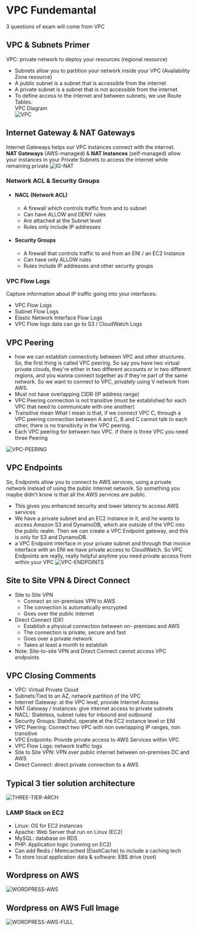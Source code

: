 # VPC Fundemantal
3 questions of exam will come from VPC
## VPC & Subnets Primer
VPC: private network to deploy your resources (regional resource)
* Subnets allow you to partition your network inside your VPC (Availability Zone resource)
* A public subnet is a subnet that is accessible from the internet
* A private subnet is a subnet that is not accessible from the internet
* To define access to the internet and between subnets, we use Route Tables.  
VPC Diagram  
![VPC](/images/VPC-DIAGRAM.PNG "VPC")


## Internet Gateway & NAT Gateways
Internet Gateways helps our VPC instances connect with the internet.  
**NAT Gateways** (AWS-managed) & **NAT Instances** (self-managed) allow your instances in your Private Subnets to access the internet while remaining private
![IG-NAT](/images/IG-NAT.PNG "IG-NAT")
### Network ACL & Security Groups
* #### NACL (Network ACL)
  * A firewall which controls traffic from and to subnet
  * Can have ALLOW and DENY rules
  * Are attached at the Subnet level
  * Rules only include IP addresses
* #### Security Groups
  * A firewall that controls traffic to and from an ENI / an EC2 Instance
  * Can have only ALLOW rules
  * Rules include IP addresses and other security groups
### VPC Flow Logs
Capture information about IP traffic going into your interfaces:
* VPC Flow Logs
* Subnet Flow Logs
* Elastic Network Interface Flow Logs
* VPC Flow logs data can go to S3 / CloudWatch Logs
## VPC Peering
* how we can establish connectivity between VPC and other structures. So, the first thing is called VPC peering. So say you have two virtual private clouds, they're either in two different accounts or in two different regions, and you wanna connect together as if they're part of the same network. So we want to connect to VPC, privately using V network from AWS.
* Must not have overlapping CIDR (IP address range)
* VPC Peering connection is not transitive (must be established for each VPC that need to communicate with one another)
* Transitive mean What I mean is that, if we connect VPC C, through a VPC peering connection between A and C, B and C cannot talk to each other, there is no transitivity in the VPC peering.
* Each VPC peering for between two VPC. if there is three VPC you need three Peering

![VPC-PEERING](/images/VPC-PEERING.PNG "VPC-PEERING")

## **VPC Endpoints**
So, Endpoints allow you to connect to AWS services, using a private network instead of using the public Internet network. So something you maybe didn't know is that all the AWS services are public.
* This gives you enhanced security and lower latency to access AWS services  
* We have a private subnet and an EC2 instance in it, and he wants to access Amazon S3 and DynamoDB, which are outside of the VPC into the public realm. Then we can create a VPC Endpoint gateway, and this is only for S3 and DynamoDB.
* a VPC Endpoint interface in your private subnet and through that invoice interface with an ENI we have private access to CloudWatch. So VPC Endpoints are really, really helpful anytime you need private access from within your VPC
![VPC-ENDPOINTS](/images/VPC-ENDPOINTS.PNG "VPC-ENDPOINTS")
## Site to Site VPN & Direct Connect
* Site to Site VPN
  * Connect an on-premises VPN to AWS
  * The connection is automatically encrypted
  * Goes over the public internet
* Direct Connect (DX)
  * Establish a physical connection between on- premises and AWS
  * The connection is private, secure and fast
  * Goes over a private network
  * Takes at least a month to establish
* Note: Site-to-site VPN and Direct Connect cannot access VPC endpoints 
## VPC Closing Comments
* VPC: Virtual Private Cloud
* Subnets:Tied to an AZ, network partition of the VPC
* Internet Gateway: at the VPC level, provide Internet Access
* NAT Gateway / Instances: give internet access to private subnets
* NACL: Stateless, subnet rules for inbound and outbound
* Security Groups: Stateful, operate at the EC2 instance level or ENI
* VPC Peering: Connect two VPC with non overlapping IP ranges, non transitive
* VPC Endpoints: Provide private access to AWS Services within VPC
* VPC Flow Logs: network traffic logs
* Site to Site VPN: VPN over public internet between on-premises DC and AWS
* Direct Connect: direct private connection to a AWS
## Typical 3 tier solution architecture
![THREE-TIER-ARCH](/images/THREE-TIER-ARCH.PNG "THREE-TIER-ARCH")
### LAMP Stack on EC2
* Linux: OS for EC2 instances
* Apache: Web Server that run on Linux (EC2)
* MySQL: database on RDS
* PHP: Application logic (running on EC2)
* Can add Redis / Memcached (ElastiCache) to include a caching tech
* To store local application data & software: EBS drive (root)
## Wordpress on AWS
![WORDPRESS-AWS](/images/WORDPRESS-AWS.PNG "WORDPRESS-AWS")
## Wordpress on AWS Full Image
![WORDPRESS-AWS-FULL](/images/WORDPRESS-AWS-FULL.PNG "WORDPRESS-AWS-FULL")
